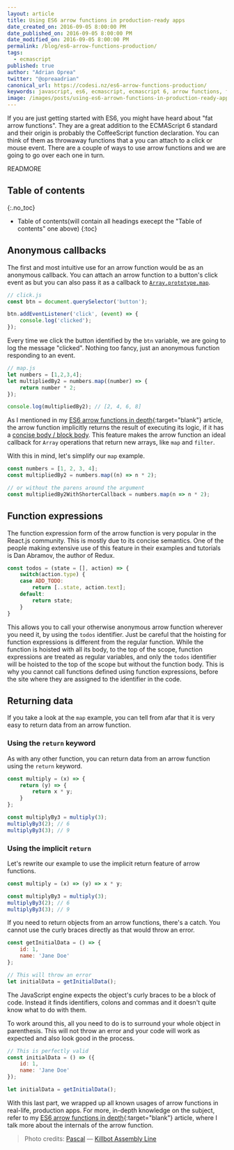 ```yaml
---
layout: article
title: Using ES6 arrow functions in production-ready apps
date_created_on: 2016-09-05 8:00:00 PM
date_published_on: 2016-09-05 8:00:00 PM
date_modified_on: 2016-09-05 8:00:00 PM
permalink: /blog/es6-arrow-functions-production/
tags:
  - ecmascript
published: true
author: "Adrian Oprea"
twitter: "@opreaadrian"
canonical_url: https://codesi.nz/es6-arrow-functions-production/
keywords: javascript, es6, ecmascript, ecmascript 6, arrow functions, functions, production, apps, callbacks
image: /images/posts/using-es6-arrown-functions-in-production-ready-apps/post.jpg
---
```


If you are just getting started with ES6, you might have heard about "fat arrow functions". They are a great addition to the ECMAScript 6 standard and their origin is probably the CoffeeScript function declaration. You can think of them as throwaway functions that a you can attach to a click or mouse event.
There are a couple of ways to use arrow functions and we are going to go over each one in turn.

READMORE

## Table of contents
{:.no_toc}
* Table of contents(will contain all headings execept the "Table of contents" one above)
{:toc}

## Anonymous callbacks
The first and most intuitive use for an arrow function would be as an anonymous callback. You can attach an arrow function to a button's click event as but you can also pass it as a callback to [`Array.prototype.map`](#mdn_link).

```javascript
// click.js
const btn = document.querySelector('button');

btn.addEventListener('click', (event) => {
    console.log('clicked');
});
```

Every time we click the button identified by the `btn` variable, we are going to log the message "clicked". Nothing too fancy, just an anonymous function responding to an event.

```javascript
// map.js
let numbers = [1,2,3,4];
let multipliedBy2 = numbers.map((number) => {
    return number * 2;
});

console.log(multipliedBy2); // [2, 4, 6, 8]
```

As I mentioned in my [ES6 arrow functions in depth](/blog/es6-arrow-functions-in-depth/#implicit-return "Link to article section"){:target="blank"} article, the arrow function implicitly returns the result of executing its logic, if it has a [concise body / block body](https://developer.mozilla.org/en-US/docs/Web/JavaScript/Reference/Functions/Arrow_functions#Function_body "More info on arrow functions concise body").
This feature makes the arrow function an ideal callback for `Array` operations that return new arrays, like `map` and `filter`.

With this in mind, let's simplify our `map` example.

```javascript
const numbers = [1, 2, 3, 4];
const multipliedBy2 = numbers.map((n) => n * 2);

// or without the parens around the argument
const multipliedBy2WithShorterCallback = numbers.map(n => n * 2);
```
## Function expressions

The function expression form of the arrow function is very popular in the React.js community. This is mostly due to its concise semantics. One of the people making extensive use of this feature in their examples and tutorials is Dan Abramov, the author of Redux.

```javascript
const todos = (state = [], action) => {
    switch(action.type) {
    case ADD_TODO:
        return [..state, action.text];
    default:
        return state;
    }
}
```

This allows you to call your otherwise anonymous arrow function wherever you need it, by using the `todos` identifier. Just be  careful that the hoisting for function expressions is different from the regular function. While the function is hoisted with all its body, to the top of the scope, function expressions are treated as regular variables, and only the `todos` identifier will be hoisted to the top of the scope but without the function body. This is why you cannot call functions defined using function expressions, before the site where they are assigned to the identifier in the code.


## Returning data

If you take a look at the `map` example, you can tell from afar that it is very easy to return data from an arrow function.

### Using the `return` keyword

As with any other function, you can return data from an arrow function using the `return` keyword.

```javascript
const multiply = (x) => {
    return (y) => {
        return x * y;
    }
};

const multiplyBy3 = multiply(3);
multiplyBy3(2); // 6
multiplyBy3(3); // 9
```

### Using the implicit `return`

Let's rewrite our example to use the implicit return feature of arrow functions.

```javascript
const multiply = (x) => (y) => x * y;

const multiplyBy3 = multiply(3);
multiplyBy3(2); // 6
multiplyBy3(3); // 9
```

If you need to return objects from an arrow functions, there's a catch. You cannot use the curly braces directly as that would throw an error.

```javascript
const getInitialData = () => {
    id: 1,
    name: 'Jane Doe'
};

// This will throw an error
let initialData = getInitialData();
```

The JavaScript engine expects the object's curly braces to be a block of code. Instead it finds identifiers, colons and commas and it doesn't quite know what to do with them.

To work around this, all you need to do is to surround your whole object in parenthesis. This will not throw an error and your code will work as expected and also look good in the process.

```javascript
// This is perfectly valid
const initialData = () => ({
    id: 1,
    name: 'Jane Doe'
});

let initialData = getInitialData();
```

With this last part, we wrapped up all known usages of arrow functions in real-life, production apps. For more, in-depth knowledge on the subject, refer to my [ES6 arrow functions in depth](/blog/es6-arrow-functions-in-depth "Link to article"){:target="blank"} article, where I talk more about the internals of the arrow function.

> Photo credits:
> [Pascal](https://www.flickr.com/photos/pasukaru76/) &mdash; [Killbot Assembly Line](https://flic.kr/p/bvcbis)
